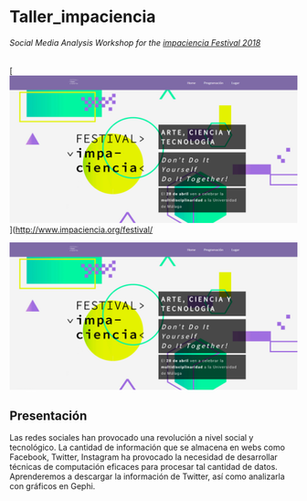 # Taller_impaciencia
###### Social Media Analysis Workshop for the [impaciencia Festival 2018](http://www.impaciencia.org/festival/)

[<img src="https://github.com/anavaldi/Taller_impaciencia/blob/master/portada.png">](http://www.impaciencia.org/festival/

![alt text](https://github.com/anavaldi/Taller_impaciencia/blob/master/portada.png "Portada")

## Presentación 

Las redes sociales han provocado una revolución a nivel social y tecnológico. La
cantidad de información que se almacena en webs como Facebook, Twitter,
Instagram ha provocado la necesidad de desarrollar técnicas de computación
eficaces para procesar tal cantidad de datos. Aprenderemos a descargar la
información de Twitter, así como analizarla con gráficos en Gephi.

